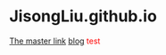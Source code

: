 # JisongLiu.github.io
[The master link](https://github.com/JisongLiu/JisongLiu.github.io)
[blog](https://github.com/JisongLiu.github.io/blog)
<font color=red>
test
</font>
